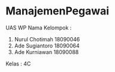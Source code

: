# ManajemenPegawai
UAS WP 
Nama Kelompok :
1. Nurul Chotimah 18090046
2. Ade Sugiantoro  18090064
3. Ade Kurniawan  18090088

Kelas  : 4C
